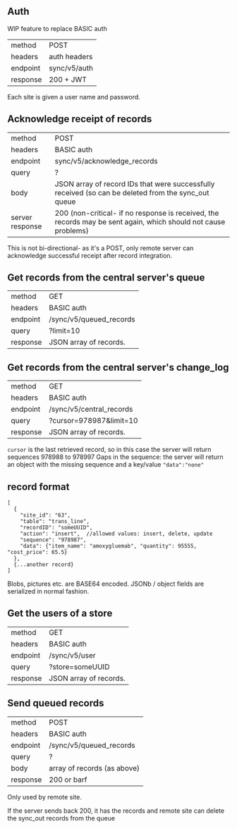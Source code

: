 ## Auth

WIP feature to replace BASIC auth

|  |   |
|---|---|
| method | POST |
| headers | auth headers  |
| endpoint | sync/v5/auth |
| response | 200 + JWT |

Each site is given a user name and password.

## Acknowledge receipt of records

|  |   |
|---|---|
| method | POST |
| headers | BASIC auth  |
| endpoint | sync/v5/acknowledge_records |
| query | ?  |
| body | JSON array of record IDs that were successfully received (so can be deleted from the sync_out queue |
| server response | 200 (non-critical- if no response is received, the records may be sent again, which should not cause problems) |

This is not bi-directional- as it's a POST, only remote server can acknowledge successful receipt after record integration. 

## Get records from the central server's queue
|  |   |
|---|---|
| method | GET |
| headers | BASIC auth  |
| endpoint | /sync/v5/queued_records |
| query | ?limit=10  |
| response | JSON array of records.  |

## Get records from the central server's change_log
|  |   |
|---|---|
| method | GET |
| headers | BASIC auth  |
| endpoint | /sync/v5/central_records |
| query | ?cursor=978987&limit=10  |
| response | JSON array of records.  |

`cursor` is the last retrieved record, so in this case the server will return sequences 978988 to 978997
Gaps in the sequence: the server will return an object with the missing sequence and a key/value `"data":"none"`
## record format
```JS
[
  {
    "site_id": "63",
    "table": "trans_line",
    "recordID": "someUUID",
    "action": "insert",  //allowed values: insert, delete, update
    "sequence": "978987",
    "data": {"item_name": "amoxygluemab", "quantity": 95555, "cost_price": 65.5}
  },
  {...another record}
]
```
Blobs, pictures etc. are BASE64 encoded.
JSONb / object fields are serialized in normal fashion.

## Get the users of a store

|  |   |
|---|---|
| method | GET |
| headers | BASIC auth  |
| endpoint | /sync/v5/user |
| query | ?store=someUUID  |
| response | JSON array of records.  |


## Send queued records

|  |   |
|---|---|
| method | POST |
| headers | BASIC auth  |
| endpoint | /sync/v5/queued_records |
| query | ? |
| body | array of records (as above)  |
| response | 200 or barf  |

Only used by remote site. 

If the server sends back 200, it has the records and remote site can delete the sync_out records from the queue 

